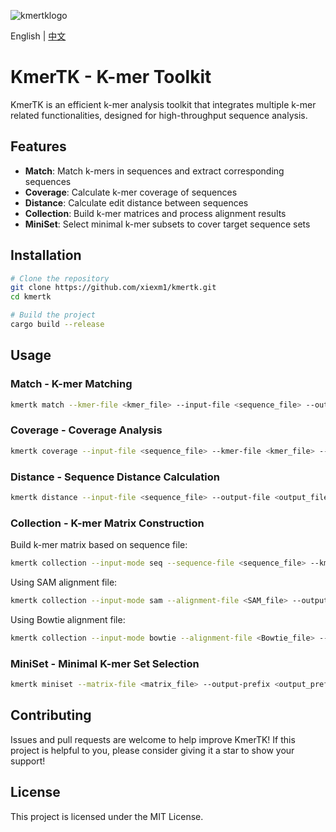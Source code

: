 ![kmertklogo](https://github.com/user-attachments/assets/5b18188a-79da-4001-ba04-7fb35b6f051e)

English | [中文](README.md)

# KmerTK - K-mer Toolkit

KmerTK is an efficient k-mer analysis toolkit that integrates multiple k-mer related functionalities, designed for high-throughput sequence analysis.

## Features

- **Match**: Match k-mers in sequences and extract corresponding sequences
- **Coverage**: Calculate k-mer coverage of sequences
- **Distance**: Calculate edit distance between sequences
- **Collection**: Build k-mer matrices and process alignment results
- **MiniSet**: Select minimal k-mer subsets to cover target sequence sets

## Installation

```bash
# Clone the repository
git clone https://github.com/xiexm1/kmertk.git
cd kmertk

# Build the project
cargo build --release
```

## Usage

### Match - K-mer Matching

```bash
kmertk match --kmer-file <kmer_file> --input-file <sequence_file> --output-file <output_file> [--extract-sequences]
```

### Coverage - Coverage Analysis

```bash
kmertk coverage --input-file <sequence_file> --kmer-file <kmer_file> --output-file <output_file> [--threshold <threshold>]
```

### Distance - Sequence Distance Calculation

```bash
kmertk distance --input-file <sequence_file> --output-file <output_file> [--pairs <number_of_pairs>] [--all-pairs]
```

### Collection - K-mer Matrix Construction

Build k-mer matrix based on sequence file:
```bash
kmertk collection --input-mode seq --sequence-file <sequence_file> --kmer-file <kmer_file> --output-file <output_file> [--sparse] [--max-mismatches <mismatches>]
```

Using SAM alignment file:
```bash
kmertk collection --input-mode sam --alignment-file <SAM_file> --output-file <output_file> [--sparse] [--max-mismatches <mismatches>]
```

Using Bowtie alignment file:
```bash
kmertk collection --input-mode bowtie --alignment-file <Bowtie_file> --output-file <output_file> [--sparse]
```

### MiniSet - Minimal K-mer Set Selection

```bash
kmertk miniset --matrix-file <matrix_file> --output-prefix <output_prefix> [--sparse] [--threads <number_of_threads>]
```

## Contributing

Issues and pull requests are welcome to help improve KmerTK! If this project is helpful to you, please consider giving it a star to show your support!

## License

This project is licensed under the MIT License.
